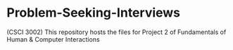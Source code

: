 # Problem-Seeking-Interviews
(CSCI 3002) This repository hosts the files for Project 2 of Fundamentals of Human &amp; Computer Interactions
